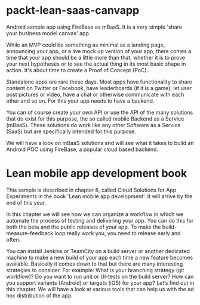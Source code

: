 # packt-lean-saas-canvapp

Android sample app using FireBase as mBaaS. It is a very simple 'share your business model canvas' app. 

While an MVP could be something as minimal as a landing page, announcing your app, or a live mock up version of your app, there comes a time that your app should be a little more than that, whether it is to prove your next hypotheses or to see the actual thing in its most basic shape in action. It's about time to create a Proof of Concept (PoC).

Standalone apps are rare these days. Most apps have functionality to share content on Twitter or Facebook, have leaderboards (if it is a game), let user post pictures or video, have a chat or otherwise communicate with each other and so on. For this your app needs to have a backend. 

You can of course create your own API or use the API of the many solutions that do exist for this purpose, the so called mobile Backend as a Service (mBaaS). These solutions do work like any other Software as a Service (SaaS) but are specifically intended for this purpose.

We will have a look on mBaaS solutions and will see what it takes to build an Android POC using FireBase, a popular cloud based backend.


# Lean mobile app development book

This sample is described in chapter 8, called Cloud Solutions for App Experiments in the book 'Lean mobile app development'. It will arrive by the end of this year.

In this chapter we will see how we can organize a workflow in which we automate the process of testing and delivering your app.  You can do this for both the beta and the public releases of your app.  To make the build-measure-feedback loop really work you, you need to release early and often. 

You can install Jenkins or TeamCity on a build server or another dedicated machine to make a new build of your app each time a new feature becomes available. Basically it comes down to that but there are many interesting strategies to consider. For example: What is your branching strategy (git workflow)? Do you want to run unit or UI-tests on the build server? How can you support variants (Android) or targets (iOS) for your app? Let’s find out in this chapter.
We will have a look at various tools that can help us with the ad hoc distribution of the app. 
